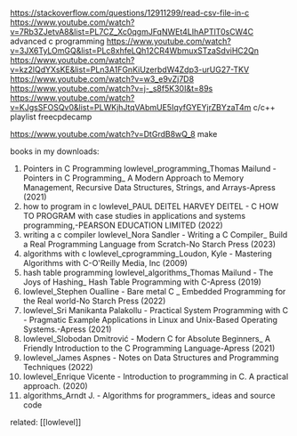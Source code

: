 https://stackoverflow.com/questions/12911299/read-csv-file-in-c
https://www.youtube.com/watch?v=7Rb3ZJetvA8&list=PL7CZ_Xc0qgmJFqNWEt4LIhAPTlT0sCW4C advanced c programming
https://www.youtube.com/watch?v=3JX6TyLOmGQ&list=PLc8xhfeLQh12CR4WbmuxSTzaSdviHC2Qn
https://www.youtube.com/watch?v=kz2lQdYXsKE&list=PLn3A1FGnKiUzerbdW4Zdp3-urUG27-TKV
https://www.youtube.com/watch?v=w3_e9vZj7D8
https://www.youtube.com/watch?v=j-_s8f5K30I&t=89s
https://www.youtube.com/watch?v=KJgsSFOSQv0&list=PLWKjhJtqVAbmUE5IqyfGYEYjrZBYzaT4m c/c++ playlist freecpdecamp

https://www.youtube.com/watch?v=DtGrdB8wQ_8 make 



books in my downloads:
1. Pointers in C Programming lowlevel_programming_Thomas Mailund - Pointers in C Programming_ A Modern Approach to Memory Management, Recursive Data Structures, Strings, and Arrays-Apress (2021)
2. how to program in c lowlevel_PAUL DEITEL HARVEY DEITEL - C HOW TO PROGRAM with case studies in applications and systems programming,-PEARSON EDUCATION LIMITED (2022)
3. writing a c compiler lowlevel_Nora Sandler - Writing a C Compiler_ Build a Real Programming Language from Scratch-No Starch Press (2023)
4. algorithms with c lowlevel_cprogramming_Loudon, Kyle - Mastering Algorithms with C-O'Reilly Media, Inc (2009)
5. hash table programming lowlevel_algorithms_Thomas Mailund - The Joys of Hashing_ Hash Table Programming with C-Apress (2019)
6. lowlevel_Stephen Oualline - Bare metal C _ Embedded Programming for the Real world-No Starch Press (2022)
7. lowlevel_Sri Manikanta Palakollu - Practical System Programming with C - Pragmatic Example Applications in Linux and Unix-Based Operating Systems.-Apress (2021)
8. lowlevel_Slobodan Dmitrović - Modern C for Absolute Beginners_ A Friendly Introduction to the C Programming Language-Apress (2021)
9. lowlevel_James Aspnes - Notes on Data Structures and Programming Techniques (2022)
10. lowlevel_Enrique Vicente - Introduction to programming in C. A practical approach. (2020)
11. algorithms_Arndt J. - Algorithms for programmers_ ideas and source code


related:
	[[lowlevel]]